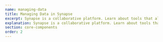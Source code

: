 ```yaml
---
name: managing-data
title: Managing Data in Synapse
excerpt: Synapse is a collaborative platform. Learn about tools that allow this, such as Discussion threads and Wikis.
explanation: Synapse is a collaborative platform. Learn about tools that allow this, such as Discussion threads and Wikis.
section: core-components
order: 2
---
```

